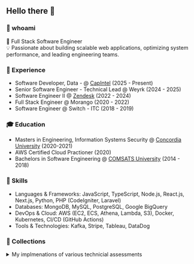## Hello there 👋

### 👀 whoami
🚀 Full Stack Software Engineer  
💡 Passionate about building scalable web applications, optimizing system performance, and leading engineering teams.

### 💼 Experience
- Software Developer, Data - @ [CapIntel](https://capintel.com/) (2025 - Present)
- Senior Software Engineer - Technical Lead @ Weyrk (2024 - 2025)
- Software Engineer II @ [Zendesk](https://github.com/zendesk) (2022 - 2024)
- Full Stack Engineer @ Morango (2020 - 2022)
- Software Engineer @ Switch - ITC (2018 - 2019)

### 🎓 Education
- Masters in Engineering, Information Systems Security @ [Concordia University](https://www.concordia.ca/) (2020-2021)
- AWS Certified Cloud Practioner (2020)
- Bachelors in Software Engineering @ [COMSATS University](https://www.comsats.edu.pk/) (2014 - 2018)

### 🔧 Skills
- Languages & Frameworks: JavaScript, TypeScript, Node.js, React.js, Next.js, Python, PHP (CodeIgniter, Laravel)
- Databases: MongoDB, MySQL, PostgreSQL, Google BigQuery
- DevOps & Cloud: AWS (EC2, ECS, Athena, Lambda, S3), Docker, Kubernetes, CI/CD (GitHub Actions)
- Tools & Technologies: Kafka, Stripe, Tableau, DataDog  

### 📂 Collections

<details>

<summary>My implmenations of various technicial assessments</summary>

<br/>
  
[![Collection Card](https://github-readme-stats-two-zeta-48.vercel.app/api/pin/?username=omermujtaba18&repo=planned-technical-assessment)](https://github.com/omermujtaba18/planned-technical-assessment)
[![Collection Card](https://github-readme-stats-two-zeta-48.vercel.app/api/pin/?username=omermujtaba18&repo=nesto-technical-assessment)](https://github.com/omermujtaba18/nesto-technical-assessment)
[![Collection Card](https://github-readme-stats-two-zeta-48.vercel.app/api/pin/?username=omermujtaba18&repo=hinge-health-technical-assessment)](https://github.com/omermujtaba18/hinge-health-technical-assessment)
[![Collection Card](https://github-readme-stats-two-zeta-48.vercel.app/api/pin/?username=omermujtaba18&repo=salla-technical-assessment)](https://github.com/omermujtaba18/salla-technical-assessment)

</details>


